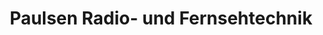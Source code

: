 ---
title: "Paulsen Radio- und Fernsehtechnik"
url: /meldorf/paulsen-radio-und-fernsehtechnik/
shop: Radiotechnik
---